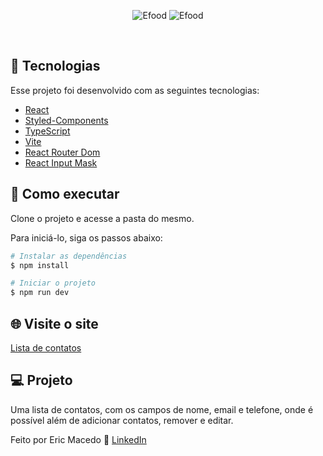 <p align="center">
  <img alt="Efood" src="https://github.com/ericDK89/Todo-List/assets/68076508/bb8cba39-40bd-4ed8-8d42-1bc6753df903">
  <img alt="Efood" src="https://github.com/ericDK89/Todo-List/assets/68076508/f4440a13-f7a7-45de-ba85-15b1de648b01">
</p>

<br>

## 🧪 Tecnologias

Esse projeto foi desenvolvido com as seguintes tecnologias:

- [React](https://pt-br.reactjs.org/)
- [Styled-Components](https://styled-components.com/)
- [TypeScript](https://www.typescriptlang.org/)
- [Vite](https://vitejs.dev/)
- [React Router Dom](https://reactrouter.com/en/main)
- [React Input Mask](https://www.npmjs.com/package/react-input-mask)

## 🚀 Como executar

Clone o projeto e acesse a pasta do mesmo.

Para iniciá-lo, siga os passos abaixo:
```bash
# Instalar as dependências
$ npm install

# Iniciar o projeto
$ npm run dev
```

## 🌐 Visite o site
[Lista de contatos](https://todo-list-cyan-three.vercel.app/)

## 💻 Projeto

Uma lista de contatos, com os campos de nome, email e telefone, onde é possível além de adicionar contatos, remover e editar.

Feito por Eric Macedo 🌌  [LinkedIn](https://www.linkedin.com/in/eric-macedo-dev/)
